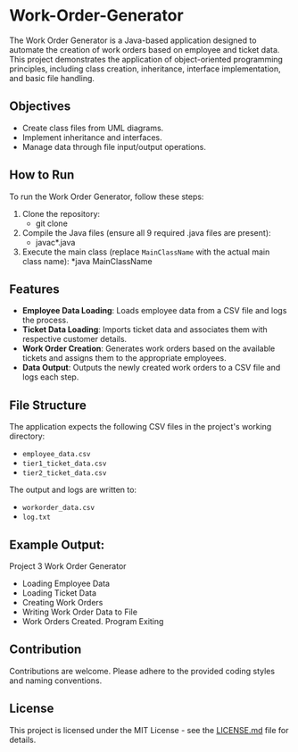 # Work-Order-Generator
The Work Order Generator is a Java-based application designed to automate the creation of work orders based on employee and ticket data. This project demonstrates the application of object-oriented programming principles, including class creation, inheritance, interface implementation, and basic file handling.
## Objectives
- Create class files from UML diagrams.
- Implement inheritance and interfaces.
- Manage data through file input/output operations.

## How to Run
To run the Work Order Generator, follow these steps:
1. Clone the repository:
   * git clone <repository-url>
3. Compile the Java files (ensure all 9 required .java files are present):
   * javac*.java
5. Execute the main class (replace `MainClassName` with the actual main class name):
   *java MainClassName

## Features
- **Employee Data Loading**: Loads employee data from a CSV file and logs the process.
- **Ticket Data Loading**: Imports ticket data and associates them with respective customer details.
- **Work Order Creation**: Generates work orders based on the available tickets and assigns them to the appropriate employees.
- **Data Output**: Outputs the newly created work orders to a CSV file and logs each step.

## File Structure
The application expects the following CSV files in the project's working directory:
- `employee_data.csv`
- `tier1_ticket_data.csv`
- `tier2_ticket_data.csv`

The output and logs are written to:
- `workorder_data.csv`
- `log.txt`

## Example Output:
Project 3 Work Order Generator

* Loading Employee Data
* Loading Ticket Data
* Creating Work Orders
* Writing Work Order Data to File
* Work Orders Created. Program Exiting


## Contribution
Contributions are welcome. Please adhere to the provided coding styles and naming conventions.

## License
This project is licensed under the MIT License - see the [LICENSE.md](https://github.com/Teseife/Work-Order-Generator/blob/main/LICENSE) file for details.


